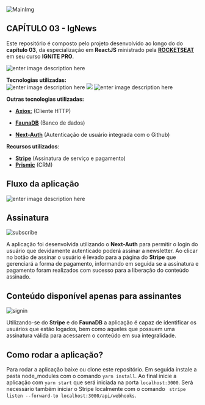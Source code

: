 
  

![MainImg](https://res.cloudinary.com/dloadb2bx/image/upload/v1635994845/0ff8ac80-8026-11eb-8ed1-e8b77764fbcd_el3ft3.png)

  

  

  

## CAPÍTULO 03 - IgNews

  

  

  

Este repositório é composto pelo projeto desenvolvido ao longo do do **capítulo 03**, da especialização em **ReactJS** ministrado pela **[ROCKETSEAT](https://www.rocketseat.com.br/)** em seu curso **IGNITE PRO**.

  

  

![enter image description here](https://res.cloudinary.com/dloadb2bx/image/upload/v1638628516/igNews_vdnbb4.png)

  

  

**Tecnologias utilizadas:** <br>![enter image description here](https://img.shields.io/badge/React-20232A?style=for-the-badge&logo=react&logoColor=61DAFB) ![ ](https://img.shields.io/badge/TypeScript-007ACC?style=for-the-badge&logo=typescript&logoColor=white) ![enter image description here](https://img.shields.io/badge/next.js-000000?style=for-the-badge&logo=nextdotjs&logoColor=white)

  

  

**Outras tecnologias utilizadas:**

- **[Axios:](https://github.com/axios/axios)** (Cliente HTTP)

- **[FaunaDB](https://fauna.com/)** (Banco de dados)

- **[Next-Auth](https://next-auth.js.org/)** (Autenticação de usuário integrada com o Github)

  

**Recursos utilizados**:

- **[Stripe](https://stripe.com/br)** (Assinatura de serviço e pagamento)
- **[Prismic](https://prismic.io/)** (CRM)
  

## Fluxo da aplicação

  

![enter image description here](https://res.cloudinary.com/dloadb2bx/image/upload/v1638628193/fluxo_ybe1c5.png)

  

## Assinatura

![subscribe](https://res.cloudinary.com/dloadb2bx/image/upload/v1639261896/Subscribe_l94pnn.gif)

  

A aplicação foi desenvolvida utilizando o **Next-Auth** para permitir o login do usuário que devidamente autenticado poderá assinar a newsletter. Ao clicar no botão de assinar o usuário é levado para a página do **Stripe** que gerenciará a forma de pagamento, informando em seguida se a assinatura e pagamento foram realizados com sucesso para a liberação do conteúdo assinado.

## Conteúdo disponível apenas para assinantes
  ![signin](https://res.cloudinary.com/dloadb2bx/image/upload/v1640541608/IgnewsFinal_mddoov.gif)

Utilizando-se do **Stripe** e do **FaunaDB** a aplicação é capaz de identificar os usuários que estão logados, bem como aqueles que possuem uma assinatura válida para acessarem o conteúdo em sua integralidade. 

## Como rodar a aplicação?

  
Para rodar a aplicação baixe ou clone este repositório. Em seguida instale a pasta node_modules com o comando `yarn install`. Ao final inicie a aplicação com `yarn start` que será iniciada na porta `localhost:3000`. Será necessário também iniciar o Stripe localmente com o comando ` stripe listen --forward-to localhost:3000/api/webhooks`.